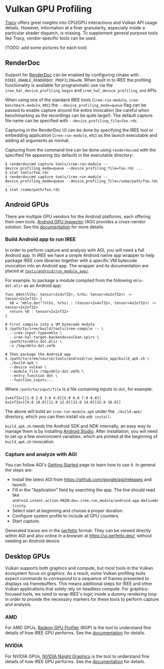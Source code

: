 # Vulkan GPU Profiling

[Tracy](./profiling_with_tracy.md) offers great insights into CPU/GPU
interactions and Vulkan API usage
details. However, information at a finer granularity, especially inside a
particular shader dispatch, is missing. To supplement general purpose tools
like Tracy, vendor-specific tools can be used.

(TODO: add some pictures for each tool)

## RenderDoc

Support for [RenderDoc](https://github.com/baldurk/renderdoc) can be enabled by
configuring cmake with `-DIREE_ENABLE_RENDERDOC_PROFILING=ON`. When built in to
IREE the profiling functionality is available for programmatic use via the
`iree_hal_device_profiling_begin` and `iree_hal_device_profiling_end` APIs.

When using one of the standard IREE tools (`iree-run-module`,
`iree-benchmark-module`, etc) the `--device_profiling_mode=queue` flag can be
passed to enable capture around the entire invocation (be careful when
benchmarking as the recordings can be quite large!). The default capture file
name can be specified with `--device_profiling_file=foo.rdc`.

Capturing in the RenderDoc UI can be done by specifying the IREE tool or
embedding application (`iree-run-module`, etc) as the launch executable and
adding all arguments as normal.

Capturing from the command line can be done using `renderdoccmd` with the
specified file appearing (by default) in the executable directory:

```shell
$ renderdoccmd capture tools/iree-run-module --device_profiling_mode=queue --device_profiling_file=foo.rdc ...
$ stat tools/foo.rdc
$ renderdoccmd capture tools/iree-run-module --device_profiling_mode=queue --device_profiling_file=/some/path/foo.rdc ...
$ stat /some/path/foo.rdc
```

## Android GPUs

There are multiple GPU vendors for the Android platforms, each offering their
own tools. [Android GPU Inspector](https://gpuinspector.dev/)
(AGI) provides a cross-vendor solution. See the
[documentation](https://gpuinspector.dev/docs/) for more details.

### Build Android app to run IREE

In order to perform capture and analysis with AGI, you will need a full Android
app. In IREE we have a simple Android native app wrapper to help package
IREE core libraries together with a specific VM bytecode invocation into an
Android app. The wrapper and its documentation are placed at
[`tools/android/run_module_app/`](https://github.com/iree-org/iree/tree/main/tools/android/run_module_app).

For example, to package a module compiled from the following `mhlo-dot.mlir` as
an Android app:

```mlir
func @dot(%lhs: tensor<2x4xf32>, %rhs: tensor<4x2xf32>) -> tensor<2x2xf32> {
  %0 = "mhlo.dot"(%lhs, %rhs) : (tensor<2x4xf32>, tensor<4x2xf32>) -> tensor<2x2xf32>
  return %0 : tensor<2x2xf32>
}
```

```shell
# First compile into a VM bytecode module
$ /path/to/iree/build/tools/iree-compile -- \
  --iree-input-type=mhlo \
  --iree-hal-target-backends=vulkan-spirv \
  /path/to/mhlo-dot.mlir \
  -o /tmp/mhlo-dot.vmfb

# Then package the Android app
$ /path/to/iree/source/tools/android/run_module_app/build_apk.sh \
  ./build-apk \
  --device vulkan \
  --module_file /tmp/mhlo-dot.vmfb \
  --entry_function dot \
  --function_input=...
```

Where `/path/to/input/file` is a file containing inputs to `dot`, for example:

```
2x4xf32=[[1.0 2.0 3.0 4.0][5.0 6.0 7.0 8.0]]
4x2xf32=[[9.0 10.0][11.0 12.0][13.0 14.0][15.0 16.0]]
```

The above will build an `iree-run-module.apk` under the `./build-apk/`
directory, which you can then install via `adb install`.

`build_apk.sh` needs the Android SDK and NDK internally, an easy way to manage
them is by installing [Android Studio](https://developer.android.com/studio).
After installation, you will need to set up a few environment variables, which
are printed at the beginning of `build_apk.sh` invocation.

### Capture and analyze with AGI

You can follow AGI's
[Getting Started](https://gpuinspector.dev/docs/getting-started) page to learn
how to use it. In general the steps are:

* Install the latest AGI from https://github.com/google/agi/releases and launch.
* Fill in the "Application" field by searching the app. The line should read
  like `android.intent.action.MAIN:dev.iree.run_module/android.app.NativeActivity`.
* Select start at beginning and choose a proper duration.
* Configure system profile to include all GPU counters.
* Start capture.

Generated traces are in the [perfetto](https://perfetto.dev/) format. They can
be viewed directly within AGI and also online in a browser at
https://ui.perfetto.dev/, without needing an Android device.

## Desktop GPUs

Vulkan supports both graphics and compute, but most tools in the Vulkan
ecosystem focus on graphics. As a result, some Vulkan profiling tools expect
commands to correspond to a sequence of frames presented to displays via
framebuffers. This means additional steps for IREE and other Vulkan
applications that solely rely on headless compute. For graphics-focused tools,
we need to wrap IREE's logic inside a dummy rendering loop in order to provide
the necessary markers for these tools to perform capture and analysis.

### AMD

For AMD GPUs, [Radeon GPU Profiler](https://gpuopen.com/rgp/) (RGP) is the tool
to understand fine details of how IREE GPU performs. See the
[documentation](https://radeon-gpuprofiler.readthedocs.io/en/latest/) for
details.

### NVIDIA

For NVIDIA GPUs, [NVIDIA Nsight Graphics](https://developer.nvidia.com/nsight-graphics)
is the tool to understand fine details of how IREE GPU performs. See the
[documentation](https://docs.nvidia.com/nsight-graphics/UserGuide/index.html)
for details.
